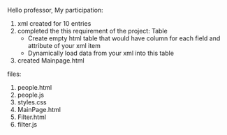 Hello professor,
My participation:
1. xml created for 10 entries
2. completed the this requirement of the project:
    Table
      - Create empty html table that would have column for each field and attribute of your xml item
      - Dynamically load data from your xml into this table
3. created Mainpage.html 

files:
1. people.html
2. people.js
3. styles.css
4. MainPage.html
5. Filter.html
6. filter.js